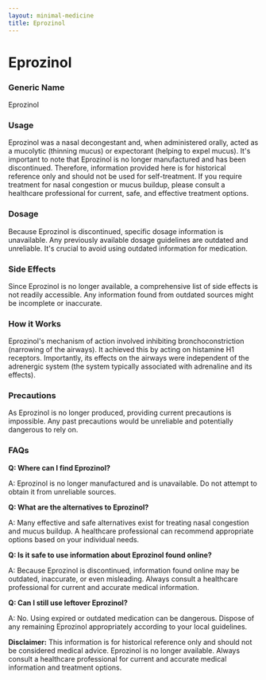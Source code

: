 ```yaml
---
layout: minimal-medicine
title: Eprozinol
---
```


# Eprozinol
### Generic Name
Eprozinol

### Usage
Eprozinol was a nasal decongestant and, when administered orally, acted as a mucolytic (thinning mucus) or expectorant (helping to expel mucus).  It's important to note that Eprozinol is no longer manufactured and has been discontinued.  Therefore, information provided here is for historical reference only and should not be used for self-treatment.  If you require treatment for nasal congestion or mucus buildup, please consult a healthcare professional for current, safe, and effective treatment options.


### Dosage
Because Eprozinol is discontinued, specific dosage information is unavailable.  Any previously available dosage guidelines are outdated and unreliable.  It's crucial to avoid using outdated information for medication.


### Side Effects
Since Eprozinol is no longer available, a comprehensive list of side effects is not readily accessible.  Any information found from outdated sources might be incomplete or inaccurate.


### How it Works
Eprozinol's mechanism of action involved inhibiting bronchoconstriction (narrowing of the airways).  It achieved this by acting on histamine H1 receptors.  Importantly, its effects on the airways were independent of the adrenergic system (the system typically associated with adrenaline and its effects).


### Precautions
As Eprozinol is no longer produced, providing current precautions is impossible. Any past precautions would be unreliable and potentially dangerous to rely on.


### FAQs
**Q: Where can I find Eprozinol?**

A: Eprozinol is no longer manufactured and is unavailable.  Do not attempt to obtain it from unreliable sources.

**Q: What are the alternatives to Eprozinol?**

A: Many effective and safe alternatives exist for treating nasal congestion and mucus buildup.  A healthcare professional can recommend appropriate options based on your individual needs.

**Q: Is it safe to use information about Eprozinol found online?**

A:  Because Eprozinol is discontinued, information found online may be outdated, inaccurate, or even misleading.  Always consult a healthcare professional for current and accurate medical information.

**Q: Can I still use leftover Eprozinol?**

A:  No.  Using expired or outdated medication can be dangerous.  Dispose of any remaining Eprozinol appropriately according to your local guidelines.


**Disclaimer:** This information is for historical reference only and should not be considered medical advice.  Eprozinol is no longer available.  Always consult a healthcare professional for current and accurate medical information and treatment options.
